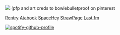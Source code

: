 ![](https://files.catbox.moe/m7ubj2.jpeg) (pfp and art creds to bowiebulletproof on pinterest


[Rentry](https://rentry.co/piercingchemicalsirens) [Atabook](https://piercetheveil.atabook.org/) [SpaceHey](https://spacehey.com/beforetoday) [StrawPage](https://killjoys.straw.page/) [Last.fm](https://www.last.fm/user/BEFORE-TODAY)

[![spotify-github-profile](https://spotify-github-profile.kittinanx.com/api/view?uid=317chqefej4r5adpe3w4rq7urcge&cover_image=true&theme=novatorem&show_offline=true&background_color=006970&interchange=false&bar_color=3a8d3a&bar_color_cover=true)](https://github.com/kittinan/spotify-github-profile)

